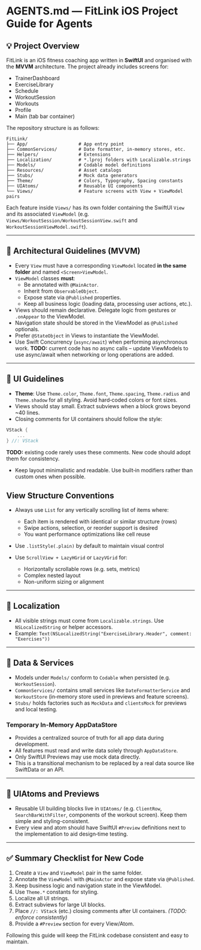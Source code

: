 # AGENTS.md — FitLink iOS Project Guide for Agents

## 💡 Project Overview
FitLink is an iOS fitness coaching app written in **SwiftUI** and organised with the **MVVM** architecture.  The project already includes screens for:

- TrainerDashboard
- ExerciseLibrary
- Schedule
- WorkoutSession
- Workouts
- Profile
- Main (tab bar container)

The repository structure is as follows:

```
FitLink/
├── App/                   # App entry point
├── CommonServices/        # Date formatter, in-memory stores, etc.
├── Helpers/               # Extensions
├── Localization/          # *.lproj folders with Localizable.strings
├── Models/                # Codable model definitions
├── Resources/             # Asset catalogs
├── Stubs/                 # Mock data generators
├── Theme/                 # Colors, Typography, Spacing constants
├── UIAtoms/               # Reusable UI components
└── Views/                 # Feature screens with View + ViewModel pairs
```

Each feature inside `Views/` has its own folder containing the SwiftUI `View` and its associated `ViewModel` (e.g. `Views/WorkoutSession/WorkoutSessionView.swift` and `WorkoutSessionViewModel.swift`).

---

## 📐 Architectural Guidelines (MVVM)

- Every `View` must have a corresponding `ViewModel` located **in the same folder** and named `<Screen>ViewModel`.
- `ViewModel` classes **must**:
  - Be annotated with `@MainActor`.
  - Inherit from `ObservableObject`.
  - Expose state via `@Published` properties.
  - Keep all business logic (loading data, processing user actions, etc.).
- Views should remain declarative. Delegate logic from gestures or `.onAppear` to the ViewModel.
- Navigation state should be stored in the ViewModel as `@Published` optionals.
- Prefer `@StateObject` in Views to instantiate the ViewModel.
- Use Swift Concurrency (`async/await`) when performing asynchronous work. **TODO:** current code has no async calls – update ViewModels to use async/await when networking or long operations are added.

---

## 🧱 UI Guidelines

- **Theme**: Use `Theme.color`, `Theme.font`, `Theme.spacing`, `Theme.radius` and `Theme.shadow` for all styling. Avoid hard‑coded colors or font sizes.
- Views should stay small. Extract subviews when a block grows beyond ~40 lines.
- Closing comments for UI containers should follow the style:

```swift
VStack {
    ...
} //: VStack
```

  **TODO:** existing code rarely uses these comments. New code should adopt them for consistency.

- Keep layout minimalistic and readable. Use built‑in modifiers rather than custom ones when possible.

## View Structure Conventions

- Always use `List` for any vertically scrolling list of items where:
  - Each item is rendered with identical or similar structure (rows)
  - Swipe actions, selection, or reorder support is desired
  - You want performance optimizations like cell reuse

- Use `.listStyle(.plain)` by default to maintain visual control

- Use `ScrollView + LazyHGrid` or `LazyVGrid` for:
  - Horizontally scrollable rows (e.g. sets, metrics)
  - Complex nested layout
  - Non-uniform sizing or alignment

---

## 💬 Localization

- All visible strings must come from `Localizable.strings`. Use `NSLocalizedString` or helper accessors.
- Example: `Text(NSLocalizedString("ExerciseLibrary.Header", comment: "Exercises"))`

---

## 📁 Data & Services

- Models under `Models/` conform to `Codable` when persisted (e.g. `WorkoutSession`).
- `CommonServices/` contains small services like `DateFormatterService` and `WorkoutStore` (in‑memory store used in previews and feature screens).
- `Stubs/` holds factories such as `MockData` and `clientsMock` for previews and local testing.

### Temporary In-Memory AppDataStore

- Provides a centralized source of truth for all app data during development.
- All features must read and write data solely through `AppDataStore`.
- Only SwiftUI Previews may use mock data directly.
- This is a transitional mechanism to be replaced by a real data source like SwiftData or an API.

---

## 🔌 UIAtoms and Previews

- Reusable UI building blocks live in `UIAtoms/` (e.g. `ClientRow`, `SearchBarWithFilter`, components of the workout screen). Keep them simple and styling-consistent.
- Every view and atom should have SwiftUI `#Preview` definitions next to the implementation to aid design‑time testing.
---


## ✅ Summary Checklist for New Code

1. Create a `View` and `ViewModel` pair in the same folder.
2. Annotate the `ViewModel` with `@MainActor` and expose state via `@Published`.
3. Keep business logic and navigation state in the ViewModel.
4. Use `Theme.*` constants for styling.
5. Localize all UI strings.
6. Extract subviews for large UI blocks.
7. Place `//: VStack` (etc.) closing comments after UI containers. *(TODO: enforce consistently)*
8. Provide a `#Preview` section for every View/Atom.

Following this guide will keep the FitLink codebase consistent and easy to maintain.
